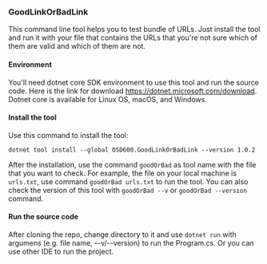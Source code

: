 ### GoodLinkOrBadLink

This command line tool helps you to test bundle of URLs. Just install the tool and run it with your file that contains the URLs that you're not sure which of them are valid and which of them are not.

#### Environment

You'll need dotnet core SDK environment to use this tool and run the source code. Here is the link for download https://dotnet.microsoft.com/download. Dotnet core is available for Linux OS, macOS, and Windows. 


#### Install the tool

Use this command to install the tool: 

`dotnet tool install --global OSD600.GoodLinkOrBadLink --version 1.0.2`

After the installation, use the command `goodOrBad` as tool name with the file that you want to check. For example, the file on your local machine is `urls.txt`, use command `goodOrBad urls.txt` to run the tool. You can also check the version of this tool with `goodOrBad --v` or `goodOrBad --version` command. 

#### Run the source code

After cloning the repo, change directory to it and use `dotnet run` with argumens (e.g. file name, --v/--version) to run the Program.cs. Or you can use other IDE to run the project. 

